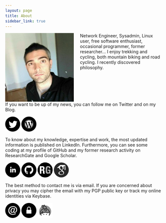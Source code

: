 ```yaml
---
layout: page
title: About
sidebar_link: true
---
```


<img style="float: left; width: 220px; padding-right: 20px;" src="assets/about/christian.jpg">

Network Engineer, Sysadmin, Linux user, free software enthusiast, occasional programmer, former researcher...
I enjoy trekking and cycling, both mountain biking and road cycling.
I recently discovered philosophy.</p>

<p style="clear: both">If you want to be up of my news, you can follow me on Twitter and on my Blog. </p>

<p>
<a href="https://twitter.com/chrpinedo"><img src="assets/about/twitter.png" alt="Twitter" style="display: inline;"></a>
<a href="http://christianpinedo.me"><img src="assets/about/blog.png" style="display: inline;" alt="Blog"></a>
</p>

To know about my knowledge, expertise and work, the most updated information is published on LinkedIn.
Furthermore, you can see some coding at my profile of GitHub and my former research activity on ResearchGate and Google Scholar.

<p>
<a href="https://www.linkedin.com/in/chrpinedo"><img src="assets/about/linkedin.png" alt="LinkedIn" style="display: inline;"></a>
<a href="https://github.com/chrpinedo"><img src="assets/about/github.png" style="display: inline;" alt="GitHub"></a>
<a href="https://www.researchgate.net/profile/Christian_Pinedo"><img src="assets/about/researchgate.png" style="display: inline;" alt="ResearchGate"></a>
<a href="https://scholar.google.es/citations?user=4vXUdukAAAAJ"><img src="assets/about/googlescholar.png" style="display: inline;" alt="Google Scholar"></a>
</p>

The best method to contact me is via email.
If you are concerned about privacy you may cipher the email with my PGP public key or track my online identities via Keybase.

<p>
<a href="mailto:chr.pinedo@gmail.com"><img src="assets/about/email.png" alt="Email" style="display: inline;"></a>
<a href="https://pgp.mit.edu/pks/lookup?op=vindex&search=0x9306DFD0CDE4B542"><img src="assets/about/pgp.png" style="display: inline;" alt="PGP public key"></a>
<a href="https://keybase.io/chrpinedo"><img src="assets/about/keybase.jpg" style="display: inline;" alt="Keybase"></a>
</p>

